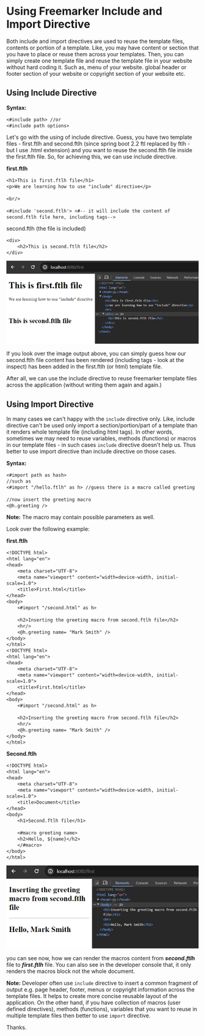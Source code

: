 # Using Freemarker Include and Import Directive

Both include and import directives are used to reuse the template files, contents or portion of a template. Like, you may have content or section that you have to place or reuse them across your templates. Then, you can simply create one template file and reuse the template file in your website without hard coding it. Such as, menu of your website. global header or footer section of your website or copyright section of your website etc.

## Using Include Directive

**Syntax:**

```
<#include path> //or
<#include path options>
```


Let's go with the using of include directive. Guess, you have two template files - first.ftlh and second.ftlh (since spring boot 2.2 ftl replaced by ftlh - but I use .html extension) and you want to reuse the second.ftlh file inside the first.ftlh file. So, for achieving this, we can use include directive.

**first.ftlh**

```
<h1>This is first.ftlh file</h1>
<p>We are learning how to use "include" directive</p>

<br/>

<#include 'second.ftlh'> <#-- it will include the content of second.ftlh file here, including tags-->
```

second.ftlh (the file is included)

```
<div>
    <h2>This is second.ftlh file</h2>
</div>
```

![alt text](image1.png)

If you look over the image output above, you can simply guess how our second.ftlh file content has been rendered (including tags - look at the inspect) has been added in the first.ftlh  (or html) template file.

After all, we can use the include directive to reuse freemarker template files across the application (without writing them again and again.)


## Using Import Directive

In many cases we can't happy with the ```include``` directive only. Like, include directive can't be used only import a section/portion/part of a template than it renders whole template file (including html tags). In other words, sometimes we may need to reuse variables, methods (functions) or macros in our template files - in such cases ```include``` directive doesn't help us. Thus better to use import directive than include directive on those cases.

**Syntax:**

```
<#import path as hash>
//such as 
<#import "/hello.ftlh" as h> //guess there is a macro called greeting

//now insert the greeting macro
<@h.greeting />
```

**Note:** The macro may contain possible parameters as well.

Look over the following example:

**first.ftlh**

```
<!DOCTYPE html>
<html lang="en">
<head>
    <meta charset="UTF-8">
    <meta name="viewport" content="width=device-width, initial-scale=1.0">
    <title>First.html</title>
</head>
<body>
    <#import "/second.html" as h>

    <h2>Inserting the greeting macro from second.ftlh file</h2>
    <hr/>
    <@h.greeting name= "Mark Smith" />
</body>
</html>
<!DOCTYPE html>
<html lang="en">
<head>
    <meta charset="UTF-8">
    <meta name="viewport" content="width=device-width, initial-scale=1.0">
    <title>First.html</title>
</head>
<body>
    <#import "/second.html" as h>

    <h2>Inserting the greeting macro from second.ftlh file</h2>
    <hr/>
    <@h.greeting name= "Mark Smith" />
</body>
</html>
```

**Second.ftlh**

```
<!DOCTYPE html>
<html lang="en">
<head>
    <meta charset="UTF-8">
    <meta name="viewport" content="width=device-width, initial-scale=1.0">
    <title>Document</title>
</head>
<body>
    <h1>Second.ftlh file</h1>
    
    <#macro greeting name>
    <h2>Hello, ${name}</h2>
    </#macro>
</body>
</html>
```

![alt text](image2.png) 

you can see now, how we can render the macros content from ***second.ftlh*** file to ***first.ftlh*** file. You can also see in the developer console that, it only renders the macros block not the whole document.


**Note:** Developer often use ```include``` directive to insert a common fragment of output e.g. page header, footer, menus or copyright information across the template files. It helps to create more concise reusable layout of the application. On the other hand, if you have collection of macros (user defined directives), methods (functions), variables that you want to reuse in multiple template files then better to use ```import``` directive.

Thanks.

